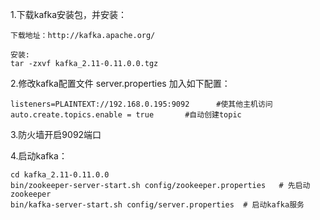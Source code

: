 1.下载kafka安装包，并安装：

    下载地址：http://kafka.apache.org/
    
    安装:
    tar -zxvf kafka_2.11-0.11.0.0.tgz
2.修改kafka配置文件 server.properties 加入如下配置：

    listeners=PLAINTEXT://192.168.0.195:9092      #使其他主机访问
    auto.create.topics.enable = true       #自动创建topic

3.防火墙开启9092端口

4.启动kafka：

    cd kafka_2.11-0.11.0.0
    bin/zookeeper-server-start.sh config/zookeeper.properties   # 先启动zookeeper
    bin/kafka-server-start.sh config/server.properties  # 启动kafka服务
